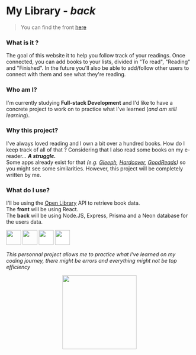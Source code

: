 # My Library - _back_

> You can find the front [here](https://github.com/Lauriane-Marques/my_library_front)

### What is it ?

The goal of this website it to help you follow track of your readings. Once connected, you can add books to your lists, divided in "To read", "Reading" and "Finished". In the future you'll also be able to add/follow other users to connect with them and see what they're reading. 

### Who am I?

I'm currently studying **Full-stack Development** and I'd like to have a concrete project to work on to practice what I've learned (_and am still learning_).   

### Why this project?

I've always loved reading and I own a bit over a hundred books. How do I keep track of all of that ? Considering that I also read some books on my e-reader... _**A struggle.**_   
Some apps already exist for that _(e.g. [Gleeph](https://gleeph.com/), [Hardcover](https://hardcover.app/), [GoodReads](https://www.goodreads.com/))_ so you might see some similarities. However, this project will be completely written by me.

### What do I use?

I'll be using the [Open Library](https://openlibrary.org/dev/docs/api/books) API to retrieve book data.   
The **front** will be using React.  
The **back** will be using Node.JS, Express, Prisma and a Neon database for the users data.

[<img src="https://cdn.worldvectorlogo.com/logos/react-2.svg" width="40" height="40">](https://react.dev/)
[<img src="https://cdn.worldvectorlogo.com/logos/nodejs-icon.svg" width="40" height="40">](https://nodejs.org/en)
[<img src="https://cdn.worldvectorlogo.com/logos/express-109.svg" width="40" height="40" style="background-color:white">](https://expressjs.com/)
[<img src="https://cdn.worldvectorlogo.com/logos/prisma-3.svg" width="40" height="40" style="background-color:white">](https://www.prisma.io/)


_This personnal project allows me to practice what I've learned on my coding journey, there might be errors and everything might not be top efficiency_

<p align="center">
<img src="https://media1.giphy.com/media/v1.Y2lkPTc5MGI3NjExZnZrZjQwMnl3ZDA3MWU2OGUyc3Bkbzd4YThtYWUxd2pmMnZhbzI2ayZlcD12MV9pbnRlcm5hbF9naWZfYnlfaWQmY3Q9Zw/lSseUdQmlrM8xi8dpJ/giphy.gif" width="200" height="200" >
</p>
